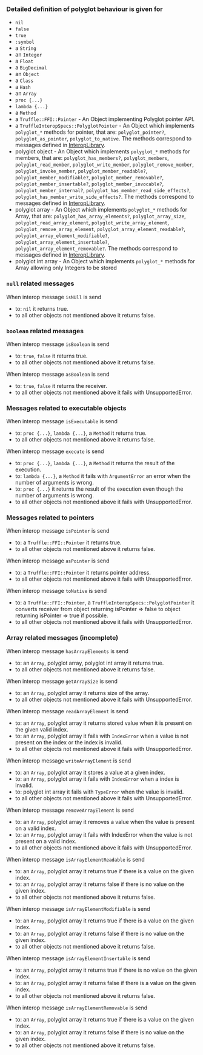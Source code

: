 <!-- Generated by spec/truffle/interop/matrix_spec.rb -->

### Detailed definition of polyglot behaviour is given for

- `nil`
- `false`
- `true`
- `:symbol`
- a `String`
- an `Integer`
- a `Float`
- a `BigDecimal`
- an `Object`
- a `Class`
- a `Hash`
- an `Array`
- `proc {...}`
- `lambda {...}`
- a `Method`
- a `Truffle::FFI::Pointer` - An Object implementing Polyglot pointer API.
- a `TruffleInteropSpecs::PolyglotPointer` - An Object which implements `polyglot_*` methods for pointer, that are:
  `polyglot_pointer?`,
  `polyglot_as_pointer`,
  `polyglot_to_native`.
  The methods correspond to messages defined in
  [InteropLibrary](https://www.graalvm.org/truffle/javadoc/com/oracle/truffle/api/interop/InteropLibrary.html).
- polyglot object - An Object which implements `polyglot_*` methods for members, that are:
  `polyglot_has_members?`,
  `polyglot_members`,
  `polyglot_read_member`,
  `polyglot_write_member`,
  `polyglot_remove_member`,
  `polyglot_invoke_member`,
  `polyglot_member_readable?`,
  `polyglot_member_modifiable?`,
  `polyglot_member_removable?`,
  `polyglot_member_insertable?`,
  `polyglot_member_invocable?`,
  `polyglot_member_internal?`,
  `polyglot_has_member_read_side_effects?`,
  `polyglot_has_member_write_side_effects?`.
  The methods correspond to messages defined in
  [InteropLibrary](https://www.graalvm.org/truffle/javadoc/com/oracle/truffle/api/interop/InteropLibrary.html).
- polyglot array - An Object which implements `polyglot_*` methods for Array, that are:
  `polyglot_has_array_elements?`,
  `polyglot_array_size`,
  `polyglot_read_array_element`,
  `polyglot_write_array_element`,
  `polyglot_remove_array_element`,
  `polyglot_array_element_readable?`,
  `polyglot_array_element_modifiable?`,
  `polyglot_array_element_insertable?`,
  `polyglot_array_element_removable?`.
  The methods correspond to messages defined in
  [InteropLibrary](https://www.graalvm.org/truffle/javadoc/com/oracle/truffle/api/interop/InteropLibrary.html).
- polyglot int array - An Object which implements `polyglot_*` methods for Array allowing only Integers to be stored


### `null` related messages

When interop message `isNUll` is send
- to: `nil`
  it returns true.
- to all other objects not mentioned above
  it returns false.

### `boolean` related messages

When interop message `isBoolean` is send
- to: `true`, `false`
  it returns true.
- to all other objects not mentioned above
  it returns false.

When interop message `asBoolean` is send
- to: `true`, `false`
  it returns the receiver.
- to all other objects not mentioned above
  it fails with UnsupportedError.

### Messages related to executable objects

When interop message `isExecutable` is send
- to: `proc {...}`, `lambda {...}`, a `Method`
  it returns true.
- to all other objects not mentioned above
  it returns false.

When interop message `execute` is send
- to: `proc {...}`, `lambda {...}`, a `Method`
  it returns the result of the execution.
- to: `lambda {...}`, a `Method`
  it fails with `ArgumentError` an error when the number of arguments is wrong.
- to: `proc {...}`
  it returns the result of the execution even though the number of arguments is wrong.
- to all other objects not mentioned above
  it fails with UnsupportedError.

### Messages related to pointers

When interop message `isPointer` is send
- to: a `Truffle::FFI::Pointer`
  it returns true.
- to all other objects not mentioned above
  it returns false.

When interop message `asPointer` is send
- to: a `Truffle::FFI::Pointer`
  it returns pointer address.
- to all other objects not mentioned above
  it fails with UnsupportedError.

When interop message `toNative` is send
- to: a `Truffle::FFI::Pointer`, a `TruffleInteropSpecs::PolyglotPointer`
  it converts receiver from object returning isPointer => false to object returning isPointer => true if possible.
- to all other objects not mentioned above
  it fails with UnsupportedError.

### Array related messages (incomplete)

When interop message `hasArrayElements` is send
- to: an `Array`, polyglot array, polyglot int array
  it returns true.
- to all other objects not mentioned above
  it returns false.

When interop message `getArraySize` is send
- to: an `Array`, polyglot array
  it returns size of the array.
- to all other objects not mentioned above
  it fails with UnsupportedError.

When interop message `readArrayElement` is send
- to: an `Array`, polyglot array
  it returns stored value when it is present on the given valid index.
- to: an `Array`, polyglot array
  it fails with `IndexError` when a value is not present on the index or the index is invalid.
- to all other objects not mentioned above
  it fails with UnsupportedError.

When interop message `writeArrayElement` is send
- to: an `Array`, polyglot array
  it stores a value at a given index.
- to: an `Array`, polyglot array
  it fails with `IndexError` when a index is invalid.
- to: polyglot int array
  it fails with `TypeError` when the value is invalid.
- to all other objects not mentioned above
  it fails with UnsupportedError.

When interop message `removeArrayElement` is send
- to: an `Array`, polyglot array
  it removes a value when the value is present on a valid index.
- to: an `Array`, polyglot array
  it fails with IndexError when the value is not present on a valid index.
- to all other objects not mentioned above
  it fails with UnsupportedError.

When interop message `isArrayElementReadable` is send
- to: an `Array`, polyglot array
  it returns true if there is a value on the given index.
- to: an `Array`, polyglot array
  it returns false if there is no value on the given index.
- to all other objects not mentioned above
  it returns false.

When interop message `isArrayElementModifiable` is send
- to: an `Array`, polyglot array
  it returns true if there is a value on the given index.
- to: an `Array`, polyglot array
  it returns false if there is no value on the given index.
- to all other objects not mentioned above
  it returns false.

When interop message `isArrayElementInsertable` is send
- to: an `Array`, polyglot array
  it returns true if there is no value on the given index.
- to: an `Array`, polyglot array
  it returns false if there is a value on the given index.
- to all other objects not mentioned above
  it returns false.

When interop message `isArrayElementRemovable` is send
- to: an `Array`, polyglot array
  it returns true if there is a value on the given index.
- to: an `Array`, polyglot array
  it returns false if there is no value on the given index.
- to all other objects not mentioned above
  it returns false.
